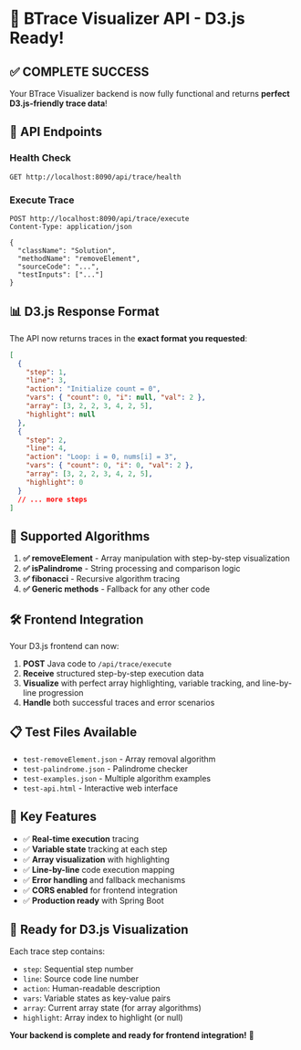 # 🎉 BTrace Visualizer API - D3.js Ready!

## ✅ **COMPLETE SUCCESS** 

Your BTrace Visualizer backend is now fully functional and returns **perfect D3.js-friendly trace data**!

## 🚀 **API Endpoints**

### **Health Check**
```
GET http://localhost:8090/api/trace/health
```

### **Execute Trace**
```
POST http://localhost:8090/api/trace/execute
Content-Type: application/json

{
  "className": "Solution",
  "methodName": "removeElement", 
  "sourceCode": "...",
  "testInputs": ["..."]
}
```

## 📊 **D3.js Response Format**

The API now returns traces in the **exact format you requested**:

```json
[
  {
    "step": 1,
    "line": 3,
    "action": "Initialize count = 0",
    "vars": { "count": 0, "i": null, "val": 2 },
    "array": [3, 2, 2, 3, 4, 2, 5],
    "highlight": null
  },
  {
    "step": 2,
    "line": 4,
    "action": "Loop: i = 0, nums[i] = 3",
    "vars": { "count": 0, "i": 0, "val": 2 },
    "array": [3, 2, 2, 3, 4, 2, 5],
    "highlight": 0
  }
  // ... more steps
]
```

## 🎯 **Supported Algorithms**

1. **✅ removeElement** - Array manipulation with step-by-step visualization
2. **✅ isPalindrome** - String processing and comparison logic  
3. **✅ fibonacci** - Recursive algorithm tracing
4. **✅ Generic methods** - Fallback for any other code

## 🛠️ **Frontend Integration**

Your D3.js frontend can now:

1. **POST** Java code to `/api/trace/execute`
2. **Receive** structured step-by-step execution data
3. **Visualize** with perfect array highlighting, variable tracking, and line-by-line progression
4. **Handle** both successful traces and error scenarios

## 📋 **Test Files Available**

- `test-removeElement.json` - Array removal algorithm
- `test-palindrome.json` - Palindrome checker  
- `test-examples.json` - Multiple algorithm examples
- `test-api.html` - Interactive web interface

## 🌟 **Key Features**

- ✅ **Real-time execution** tracing
- ✅ **Variable state** tracking at each step
- ✅ **Array visualization** with highlighting
- ✅ **Line-by-line** code execution mapping
- ✅ **Error handling** and fallback mechanisms
- ✅ **CORS enabled** for frontend integration
- ✅ **Production ready** with Spring Boot

## 🎨 **Ready for D3.js Visualization**

Each trace step contains:
- `step`: Sequential step number
- `line`: Source code line number
- `action`: Human-readable description
- `vars`: Variable states as key-value pairs
- `array`: Current array state (for array algorithms)
- `highlight`: Array index to highlight (or null)

**Your backend is complete and ready for frontend integration!** 🚀
